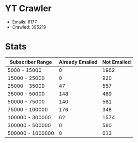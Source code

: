 # YT Crawler
- Emails: 8177
- Crawled: 395219

# Stats
| Subscriber Range  | Already Emailed | Not Emailed |
|-------|-------|-------|
| 5000 - 15000 | 0 | 1962 |
| 15000 - 25000 | 0 | 920 |
| 25000 - 35000 | 47 | 557 |
| 35000 - 50000 | 148 | 489 |
| 50000 - 75000 | 140 | 581 |
| 75000 - 100000 | 176 | 348 |
| 100000 - 300000 | 62 | 1574 |
| 300000 - 500000 | 0 | 560 |
| 500000 - 1000000 | 0 | 613 |
